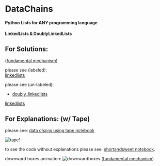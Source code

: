# DataChains
#### Python Lists for ANY programming language
#### LinkedLists & DoublyLinkedLists

## For Solutions:  
([fundamental mechanism](explanations/fundamentalmechanism.ipynb))  


  
please see (labeled):  
[linkedlists](linkedlists.ipynb)  
  
please see (un-labeled):  
*  [doubly_linkedlists](doubly_linkedlists.ipynb)

[linkedlists](explanations/shortandsweet.ipynb)

## For Explanations: (w/ Tape)
please see:
[data chains using tape notebook](explanations/data_chains.ipynb)

![tape!](explanations/res/tape.gif)

to see the code without explanations please see:
[shortandsweet notebook](explanations/shortandsweet.ipynb). 

downward boxes animation:
![downwardboxes](explanations/res/downwardboxes.gif)
([fundamental mechanism](explanations/fundamentalmechanism.ipynb))  
